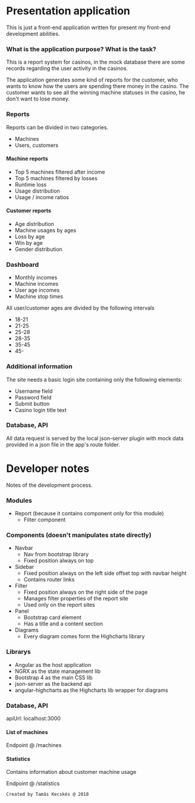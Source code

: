 # Presentation application

This is just a front-end application written for present my front-end development abilities.

### What is the application purpose? What is the task?

This is a report system for casinos, in the mock database there are some records regarding the user activity in the casinos.

The application generates some kind of reports for the customer, who wants to know how the users are spending there money in the casino.
The customer wants to see all the winning machine statuses in the casino, he don't want to lose money.

### Reports

Reports can be divided in two categories.
* Machines
* Users, customers

#### Machine reports
* Top 5 machines filtered after income
* Top 5 machines filtered by losses
* Runtime loss
* Usage distribution
* Usage / income ratios

#### Customer reports
* Age distribution
* Machine usages by ages
* Loss by age
* Win by age
* Gender distribution

### Dashboard
* Monthly incomes
* Machine incomes
* User age incomes
* Machine stop times

All user/customer ages are divided by the following intervals
* 18-21
* 21-25
* 25-28
* 28-35
* 35-45
* 45-

### Additional information
The site needs a basic login site containing only the following elements:
* Username field
* Password field
* Submit button
* Casino login title text

### Database, API
All data request is served by the local json-server plugin with mock data provided in a json file in the app's route folder.

# Developer notes

Notes of the development process.

### Modules
* Report (because it contains component only for this module)
  * Filter component

### Components (doesn't manipulates state directly)
* Navbar
  * Nav from bootstrap library
  * Fixed position always on top
* Sidebar
  * Fixed position always on the left side offset top with navbar height
  * Contains router links
* Filter
  * Fixed position always on the right side of the page
  * Manages filter properties of the report site
  * Used only on the report sites
* Panel
  * Bootstrap card element
  * Has a title and a content section
* Diagrams
  * Every diagram comes form the Highcharts library
  
### Librarys
* Angular as the host application
* NGRX as the state management lib
* Bootstrap 4 as the main CSS lib
* json-server as the backend api
* angular-highcharts as the Highcharts lib wrapper for diagrams

### Database, API
apiUrl: localhost:3000

#### List of machines
Endpoint @ /machines

#### Statistics
Contains information about customer machine usage

Endpoint @ /statistics

`Created by Tamás Kecskés @ 2018`
